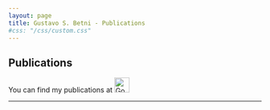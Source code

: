 ```yaml
---
layout: page
title: Gustavo S. Betni - Publications
#css: "/css/custom.css"
---
```

<div class="container font-16">
  <h2>Publications</h2>

You can find my publications at <a href="https://scholar.google.ca/citations?user=ap6nTY0AAAAJ&hl=en" target="_blank"><img src="img/GoogleScholar.jpg" alt="Google Scholar" height="30"></a>


----

